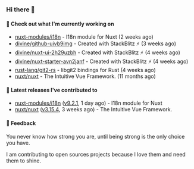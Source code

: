 ### Hi there 👋

#### 👷 Check out what I'm currently working on

- [nuxt-modules/i18n](https://github.com/nuxt-modules/i18n) - I18n module for Nuxt (2 weeks ago)
- [divine/github-uivb9img](https://github.com/divine/github-uivb9img) - Created with StackBlitz ⚡️ (3 weeks ago)
- [divine/nuxt-ui-2h29uzbh](https://github.com/divine/nuxt-ui-2h29uzbh) - Created with StackBlitz ⚡️ (4 weeks ago)
- [divine/nuxt-starter-avn2janf](https://github.com/divine/nuxt-starter-avn2janf) - Created with StackBlitz ⚡️ (4 weeks ago)
- [rust-lang/git2-rs](https://github.com/rust-lang/git2-rs) - libgit2 bindings for Rust (4 weeks ago)
- [nuxt/nuxt](https://github.com/nuxt/nuxt) - The Intuitive Vue Framework. (11 months ago)

#### 🔭 Latest releases I've contributed to

- [nuxt-modules/i18n](https://github.com/nuxt-modules/i18n) ([v9.2.1](https://github.com/nuxt-modules/i18n/releases/tag/v9.2.1), 1 day ago) - I18n module for Nuxt
- [nuxt/nuxt](https://github.com/nuxt/nuxt) ([v3.15.4](https://github.com/nuxt/nuxt/releases/tag/v3.15.4), 3 weeks ago) - The Intuitive Vue Framework.

#### 💬 Feedback
You never know how strong you are, until being strong is the only choice you have.

I am contributing to open sources projects because I love them and need them to shine.

